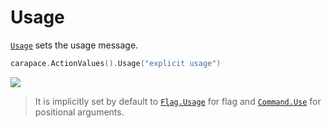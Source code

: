 # Usage

[`Usage`] sets the usage message.

```go
carapace.ActionValues().Usage("explicit usage")
````

![](./usage.cast)

> It is implicitly set by default to [`Flag.Usage`] for flag and [`Command.Use`] for positional arguments.

[`Usage`]: https://pkg.go.dev/github.com/carapace-sh/carapace#Action.Usage
[`Command.Use`]:https://pkg.go.dev/github.com/spf13/cobra#Command
[`Flag.Usage`]:https://pkg.go.dev/github.com/spf13/pflag#Flag
